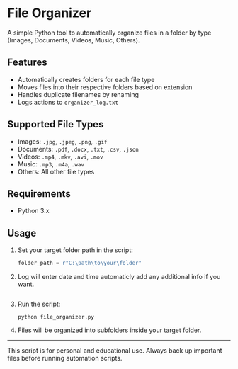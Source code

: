 # File Organizer

A simple Python tool to automatically organize files in a folder by type (Images, Documents, Videos, Music, Others).

## Features
- Automatically creates folders for each file type
- Moves files into their respective folders based on extension
- Handles duplicate filenames by renaming
- Logs actions to `organizer_log.txt`

## Supported File Types
- Images: `.jpg`, `.jpeg`, `.png`, `.gif`
- Documents: `.pdf`, `.docx`, `.txt`, `.csv`, `.json`
- Videos: `.mp4`, `.mkv`, `.avi`, `.mov`
- Music: `.mp3`, `.m4a`, `.wav`
- Others: All other file types

## Requirements
- Python 3.x

## Usage
1. Set your target folder path in the script:
   ```python
   folder_path = r"C:\path\to\your\folder"
   ```
2. Log will enter date and time automaticly add any additional info if you want.
   ```tool.log("👉Here👈")

3. Run the script:
   ```
   python file_organizer.py
   ```
4. Files will be organized into subfolders inside your target folder.

---
This script is for personal and educational use. Always back up important files before running automation scripts.
